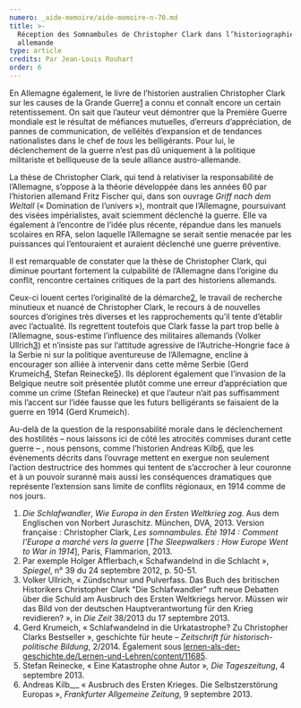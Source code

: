 ```yaml
---
numero: _aide-memoire/aide-memoire-n-70.md
title: >-
  Réception des Somnambules de Christopher Clark dans l’historiographie
  allemande
type: article
credits: Par Jean-Louis Rouhart
order: 6
---
```

En Allemagne également, le livre de l’historien australien Christopher Clark sur les causes de la Grande Guerre[1](#footnote-1) a connu et connaît encore un certain retentissement. On sait que l’auteur veut démontrer que la Première Guerre mondiale est le résultat de méfiances mutuelles, d’erreurs d’appréciation, de pannes de communication, de velléités d’expansion et de tendances nationalistes dans le chef de _tous_ les belligérants. Pour lui, le déclenchement de la guerre n’est pas dû uniquement à la politique militariste et belliqueuse de la seule alliance austro-allemande.

La thèse de Christopher Clark, qui tend à relativiser la responsabilité de l’Allemagne, s’oppose à la théorie développée dans les années 60 par l’historien allemand Fritz Fischer qui, dans son ouvrage _Griff nach dem Weltall_ (« Domination de l’univers »), montrait que l’Allemagne, poursuivant des visées impérialistes, avait sciemment déclenché la guerre. Elle va également à l’encontre de l’idée plus récente, répandue dans les manuels scolaires en RFA, selon laquelle l’Allemagne se serait sentie menacée par les puissances qui l’entouraient et auraient déclenché une guerre préventive.

Il est remarquable de constater que la thèse de Christopher Clark, qui diminue pourtant fortement la culpabilité de l’Allemagne dans l’origine du conflit, rencontre certaines critiques de la part des historiens allemands.

Ceux-ci louent certes l’originalité de la démarche[2](#footnote-2), le travail de recherche minutieux et nuancé de Christopher Clark, le recours à de nouvelles sources d’origines très diverses et les rapprochements qu’il tente d’établir avec l’actualité. Ils regrettent toutefois que Clark fasse la part trop belle à l’Allemagne, sous-estime l’influence des militaires allemands (Volker Ullrich[3](#footnote-3)) et n’insiste pas sur l’attitude agressive de l’Autriche-Hongrie face à la Serbie ni sur la politique aventureuse de l’Allemagne, encline à encourager son alliée à intervenir dans cette même Serbie (Gerd Krumeich[4](#footnote-4), Stefan Reinecke[5](#footnote-5)). Ils déplorent également que l’invasion de la Belgique neutre soit présentée plutôt comme une erreur d’appréciation que comme un crime (Stefan Reinecke) et que l’auteur n’ait pas suffisamment mis l’accent sur l’idée fausse que les futurs belligérants se faisaient de la guerre en 1914 (Gerd Krumeich).    

Au-delà de la question de la responsabilité morale dans le déclenchement des hostilités – nous laissons ici de côté les atrocités commises durant cette guerre – , nous pensons, comme l’historien Andreas Kilb[6](#footnote-6), que les évènements décrits dans l’ouvrage mettent en exergue non seulement l’action destructrice des hommes qui tentent de s’accrocher à leur couronne et à un pouvoir suranné mais aussi les conséquences dramatiques que représente l’extension sans limite de conflits régionaux, en 1914 comme de nos jours.

1. _Die Schlafwandler_, _Wie Europa in den Ersten Weltkrieg zog._ Aus dem Englischen von Norbert Juraschitz. München, DVA, 2013\. Version française : Christopher Clark, _Les somnambules. Été 1914 : Comment l'Europe a marché vers la guerre_ [_The Sleepwalkers : How Europe Went to War in 1914_], Paris, Flammarion, 2013.
2. Par exemple Holger Afflerbach,« Schafwandelnd in die Schlacht », _Spiegel_, n° 39 du 24 septembre 2012, p. 50-51.
3. Volker Ullrich, « Zündschnur und Pulverfass. Das Buch des britischen Historikers Christopher Clark "Die Schlafwandler" ruft neue Debatten über die Schuld am Ausbruch des Ersten Weltkriegs hervor. Müssen wir das Bild von der deutschen Hauptverantwortung für den Krieg revidieren? », in _Die Zeit_ 38/2013 du 17 septembre 2013.
4. Gerd Krumeich, « Schlafwandelnd in die Urkatastrophe? Zu Christopher Clarks Bestseller », geschichte für heute – _Zeitschrift für historisch-politische Bildung_, 2/2014\. Également sous [lernen-als-der-geschichte.de/Lernen-und-Lehren/content/11685](http://lernen-aus-der-geschichte.de/Lernen-und-Lehren/content/11685).
5. Stefan Reinecke, « Eine Katastrophe ohne Autor »_,_ _Die Tageszeitung_, 4 septembre 2013.
6. Andreas Kilb_,_ « Ausbruch des Ersten Krieges. Die Selbstzerstörung Europas », _Frankfurter Allgemeine Zeitung_, 9 septembre 2013.
